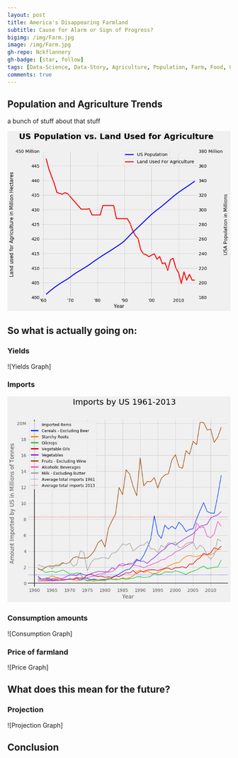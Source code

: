 ```yaml
---
layout: post
title: America's Disappearing Farmland
subtitle: Cause for Alarm or Sign of Progress?
bigimg: /img/Farm.jpg
image: /img/Farm.jpg
gh-repo: Nckflannery
gh-badge: [star, follow]
tags: [Data-Science, Data-Story, Agriculture, Population, Farm, Food, Growth]
comments: true
---
```


## Population and Agriculture Trends
a bunch of stuff about that stuff

![US Population vs Land Used for Agriculture](/img/PopGraph.png)

## So what is actually going on: 
### Yields

![Yields Graph]

### Imports

![Imports Graph](/img/ImportsGraph.png)

### Consumption amounts

![Consumption Graph]

### Price of farmland

![Price Graph]

## What does this mean for the future?

### Projection

![Projection Graph]

## Conclusion

